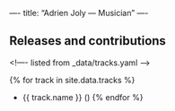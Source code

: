—-
title: “Adrien Joly — Musician”
—-

## Releases and contributions

<!—- listed from _data/tracks.yaml —->

{% for track in site.data.tracks %}
- {{ track.name }} ()
{% endfor %}
